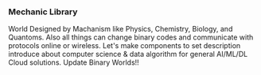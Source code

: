### Mechanic Library

World Designed by Machanism like Physics, Chemistry, Biology, and Quantoms.
Also all things can change binary codes and communicate with protocols online or wireless.
Let's make components to set description introduce about computer science & data algorithm for general AI/ML/DL Cloud solutions.
Update Binary Worlds!!

